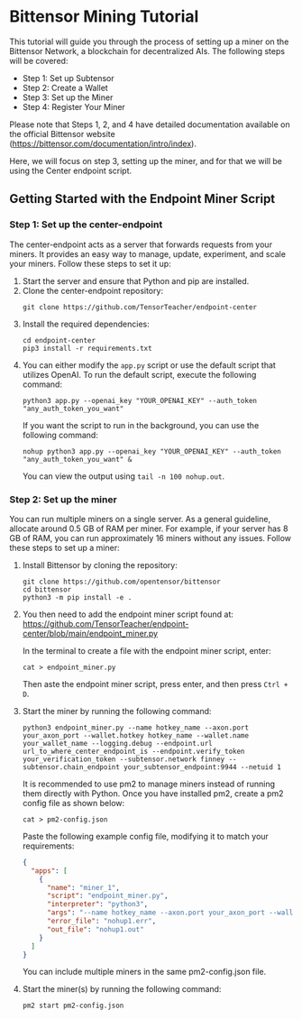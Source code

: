 # Bittensor Mining Tutorial

This tutorial will guide you through the process of setting up a miner on the Bittensor Network, a blockchain for decentralized AIs. The following steps will be covered:

- Step 1: Set up Subtensor
- Step 2: Create a Wallet
- Step 3: Set up the Miner
- Step 4: Register Your Miner

Please note that Steps 1, 2, and 4 have detailed documentation available on the official Bittensor website (https://bittensor.com/documentation/intro/index).

Here, we will focus on step 3, setting up the miner, and for that we will be using the Center endpoint script.

## Getting Started with the Endpoint Miner Script

### Step 1: Set up the center-endpoint

The center-endpoint acts as a server that forwards requests from your miners. It provides an easy way to manage, update, experiment, and scale your miners. Follow these steps to set it up:

1. Start the server and ensure that Python and pip are installed.
2. Clone the center-endpoint repository:
   ```
   git clone https://github.com/TensorTeacher/endpoint-center
   ```
3. Install the required dependencies:
   ```
   cd endpoint-center
   pip3 install -r requirements.txt
   ```
4. You can either modify the `app.py` script or use the default script that utilizes OpenAI. To run the default script, execute the following command:
   ```
   python3 app.py --openai_key "YOUR_OPENAI_KEY" --auth_token "any_auth_token_you_want"
   ```
   If you want the script to run in the background, you can use the following command:
   ```
   nohup python3 app.py --openai_key "YOUR_OPENAI_KEY" --auth_token "any_auth_token_you_want" &
   ```
   You can view the output using `tail -n 100 nohup.out`.

### Step 2: Set up the miner

You can run multiple miners on a single server. As a general guideline, allocate around 0.5 GB of RAM per miner. For example, if your server has 8 GB of RAM, you can run approximately 16 miners without any issues. Follow these steps to set up a miner:

1. Install Bittensor by cloning the repository:
   ```
   git clone https://github.com/opentensor/bittensor
   cd bittensor
   python3 -m pip install -e .
   ```
2. You then need to add the endpoint miner script found at: https://github.com/TensorTeacher/endpoint-center/blob/main/endpoint_miner.py
   
   In the terminal to create a file with the endpoint miner script, enter:
   ```
   cat > endpoint_miner.py
   ```
   Then aste the endpoint miner script, press enter, and then press `Ctrl + D`.

4. Start the miner by running the following command:
   ```
   python3 endpoint_miner.py --name hotkey_name --axon.port your_axon_port --wallet.hotkey hotkey_name --wallet.name your_wallet_name --logging.debug --endpoint.url url_to_where_center_endpoint_is --endpoint.verify_token your_verification_token --subtensor.network finney --subtensor.chain_endpoint your_subtensor_endpoint:9944 --netuid 1
   ```

   It is recommended to use pm2 to manage miners instead of running them directly with Python. Once you have installed pm2, create a pm2 config file as shown below:

   ```
   cat > pm2-config.json
   ```

   Paste the following example config file, modifying it to match your requirements:

   ```json
   {
     "apps": [
       {
         "name": "miner_1",
         "script": "endpoint_miner.py",
         "interpreter": "python3",
         "args": "--name hotkey_name --axon.port your_axon_port --wallet.hotkey hotkey_name --wallet.name your_wallet_name --logging.debug --endpoint.url url_to_where_center_endpoint_is --endpoint.verify_token your_verification_token --subtensor.network finney --subtensor.chain_endpoint your_subtensor_endpoint:9944 --netuid 1",
         "error_file": "nohup1.err",
         "out_file": "nohup1.out"
       }
     ]
   }
   ```

   You can include multiple miners in the same pm2-config.json file.

5. Start the miner(s) by running the following command:
   ```
   pm2 start pm2-config.json
   ```



